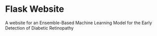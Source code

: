 # Flask Website

A website for an Ensemble-Based Machine Learning Model for the Early Detection of Diabetic Retinopathy
